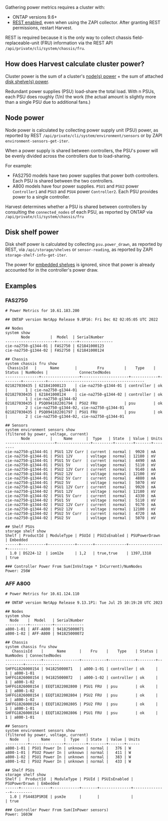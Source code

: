 
Gathering power metrics requires a cluster with:

* ONTAP versions 9.6+
* [REST enabled](../prepare-cdot-clusters.md#rest-least-privilege-role), even when using the ZAPI collector. After granting REST permissions, restart Harvest.

REST is required because it is the only way to collect chassis field-replaceable-unit (FRU) information via the
REST API `/api/private/cli/system/chassis/fru`.

## How does Harvest calculate cluster power?

Cluster power is the sum of a cluster's [node(s) power](#node-power) + 
the sum of attached [disk shelve(s) power](#disk-shelf-power).

Redundant power supplies (PSU) load-share the total load.
With n PSUs, each PSU does roughly (1/n) the work
(the actual amount is slightly more than a single PSU due to additional fans.)

## Node power

Node power is calculated by collecting power supply unit (PSU) power, as reported by REST 
`/api/private/cli/system/environment/sensors` or by ZAPI `environment-sensors-get-iter`.

When a power supply is shared between controllers,
the PSU's power will be evenly divided across the controllers due to load-sharing.

For example:

* FAS2750 models have two power supplies that power both controllers. Each PSU is shared between the two controllers.
* A800 models have four power supplies. `PSU1` and `PSU2` power `Controller1` and `PSU3` and `PSU4` power `Controller2`. Each PSU provides power to a single controller.

Harvest determines whether a PSU is shared between controllers by consulting the `connected_nodes` of each PSU,
as reported by ONTAP via `/api/private/cli/system/chassis/fru`

## Disk shelf power

Disk shelf power is calculated by collecting `psu.power_drawn`, as reported by REST, via
`/api/storage/shelves` or `sensor-reading`, as reported by ZAPI `storage-shelf-info-get-iter`.

The power for [embedded shelves](https://kb.netapp.com/onprem/ontap/hardware/FAQ%3A_How_do_shelf_product_IDs_and_modules_in_ONTAP_map_to_a_model_of_a_shelf_or_storage_system_with_embedded_storage)
is ignored, since that power is already accounted for in the controller's power draw.

## Examples

### FAS2750

```
# Power Metrics for 10.61.183.200

## ONTAP version NetApp Release 9.8P16: Fri Dec 02 02:05:05 UTC 2022

## Nodes
system show
       Node         |  Model  | SerialNumber  
----------------------+---------+---------------
cie-na2750-g1344-01 | FAS2750 | 621841000123  
cie-na2750-g1344-02 | FAS2750 | 621841000124

## Chassis
system chassis fru show
 ChassisId   |      Name       |         Fru         |    Type    | Status | NumNodes |              ConnectedNodes               
---------------+-----------------+---------------------+------------+--------+----------+-------------------------------------------
021827030435 | 621841000123    | cie-na2750-g1344-01 | controller | ok     |        1 | cie-na2750-g1344-01                       
021827030435 | 621841000124    | cie-na2750-g1344-02 | controller | ok     |        1 | cie-na2750-g1344-02                       
021827030435 | PSQ094182201794 | PSU2 FRU            | psu        | ok     |        2 | cie-na2750-g1344-02, cie-na2750-g1344-01  
021827030435 | PSQ094182201797 | PSU1 FRU            | psu        | ok     |        2 | cie-na2750-g1344-02, cie-na2750-g1344-01

## Sensors
system environment sensors show
(filtered by power, voltage, current)
       Node         |     Name      |  Type   | State  | Value | Units  
----------------------+---------------+---------+--------+-------+--------
cie-na2750-g1344-01 | PSU1 12V Curr | current | normal |  9920 | mA     
cie-na2750-g1344-01 | PSU1 12V      | voltage | normal | 12180 | mV     
cie-na2750-g1344-01 | PSU1 5V Curr  | current | normal |  4490 | mA     
cie-na2750-g1344-01 | PSU1 5V       | voltage | normal |  5110 | mV     
cie-na2750-g1344-01 | PSU2 12V Curr | current | normal |  9140 | mA     
cie-na2750-g1344-01 | PSU2 12V      | voltage | normal | 12100 | mV     
cie-na2750-g1344-01 | PSU2 5V Curr  | current | normal |  4880 | mA     
cie-na2750-g1344-01 | PSU2 5V       | voltage | normal |  5070 | mV     
cie-na2750-g1344-02 | PSU1 12V Curr | current | normal |  9920 | mA     
cie-na2750-g1344-02 | PSU1 12V      | voltage | normal | 12180 | mV     
cie-na2750-g1344-02 | PSU1 5V Curr  | current | normal |  4330 | mA     
cie-na2750-g1344-02 | PSU1 5V       | voltage | normal |  5110 | mV     
cie-na2750-g1344-02 | PSU2 12V Curr | current | normal |  9170 | mA     
cie-na2750-g1344-02 | PSU2 12V      | voltage | normal | 12100 | mV     
cie-na2750-g1344-02 | PSU2 5V Curr  | current | normal |  4720 | mA     
cie-na2750-g1344-02 | PSU2 5V       | voltage | normal |  5070 | mV

## Shelf PSUs
storage shelf show
Shelf | ProductId | ModuleType | PSUId | PSUIsEnabled | PSUPowerDrawn | Embedded  
------+-----------+------------+-------+--------------+---------------+---------
  1.0 | DS224-12  | iom12e     | 1,2   | true,true    | 1397,1318     | true

### Controller Power From Sum(InVoltage * InCurrent)/NumNodes
Power: 256W
```

### AFF A800

```
# Power Metrics for 10.61.124.110

## ONTAP version NetApp Release 9.13.1P1: Tue Jul 25 10:19:28 UTC 2023

## Nodes
system show
  Node    |  Model   | SerialNumber  
----------+----------+-------------
a800-1-01 | AFF-A800 | 941825000071  
a800-1-02 | AFF-A800 | 941825000072

## Chassis
system chassis fru show
   ChassisId    |      Name      |    Fru    |    Type    | Status | NumNodes | ConnectedNodes  
----------------+----------------+-----------+------------+--------+----------+---------------
SHFFG1826000154 | 941825000071   | a800-1-01 | controller | ok     |        1 | a800-1-01       
SHFFG1826000154 | 941825000072   | a800-1-02 | controller | ok     |        1 | a800-1-02       
SHFFG1826000154 | EEQT1822002800 | PSU1 FRU  | psu        | ok     |        1 | a800-1-02       
SHFFG1826000154 | EEQT1822002804 | PSU2 FRU  | psu        | ok     |        1 | a800-1-02       
SHFFG1826000154 | EEQT1822002805 | PSU2 FRU  | psu        | ok     |        1 | a800-1-01       
SHFFG1826000154 | EEQT1822002806 | PSU1 FRU  | psu        | ok     |        1 | a800-1-01

## Sensors
system environment sensors show
(filtered by power, voltage, current)
  Node    |     Name      |  Type   | State  | Value | Units  
----------+---------------+---------+--------+-------+------
a800-1-01 | PSU1 Power In | unknown | normal |   376 | W      
a800-1-01 | PSU2 Power In | unknown | normal |   411 | W      
a800-1-02 | PSU1 Power In | unknown | normal |   383 | W      
a800-1-02 | PSU2 Power In | unknown | normal |   433 | W

## Shelf PSUs
storage shelf show
Shelf |  ProductId  | ModuleType | PSUId | PSUIsEnabled | PSUPowerDrawn | Embedded  
------+-------------+------------+-------+--------------+---------------+---------
  1.0 | FS4483PSM3E | psm3e      |       |              |               | true      

### Controller Power From Sum(InPower sensors)
Power: 1603W
```